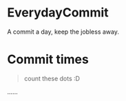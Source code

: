 # EverydayCommit
A commit a day, keep the jobless away.

# Commit times
> count these dots :D

......
